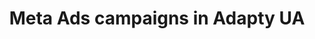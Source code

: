 ---
title: "Meta Ads campaigns in Adapty UA"
description: "Eliminate the need of MMPs and calculate the whole app economy in one place."
metadataTitle: "Using Adapty User Acquisition | Adapty Docs"
keywords: ['adapty ua', 'user acquisition']
---